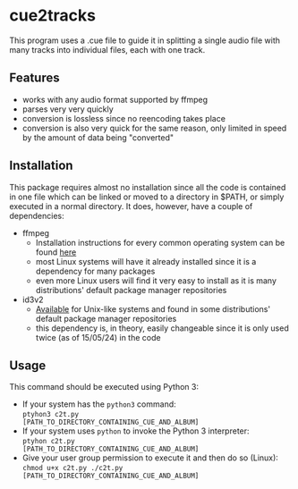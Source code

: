 # cue2tracks

This program uses a .cue file to guide it in splitting a single audio file with many tracks into individual files, each with one track. 

## Features
* works with any audio format supported by ffmpeg
* parses very very quickly
* conversion is lossless since no reencoding takes place
* conversion is also very quick for the same reason, only limited in speed by the amount of data being "converted"

## Installation
This package requires almost no installation since all the code is contained in one file which can be linked or moved to a directory in $PATH, or simply executed in a normal directory. It does, however, have a couple of dependencies:

* ffmpeg
  * Installation instructions for every common operating system can be found [here](https://ffmpeg.org/download.html)
  * most Linux systems will have it already installed since it is a dependency for many packages
  * even more Linux users will find it very easy to install as it is many distributions' default package manager repositories
* id3v2
  * [Available](https://sourceforge.net/projects/id3v2/) for Unix-like systems and found in some distributions' default package manager repositories
  * this dependency is, in theory, easily changeable since it is only used twice (as of 15/05/24) in the code

## Usage
This command should be executed using Python 3:
* If your system has the <code>python3</code> command:  
<code>ptyhon3 c2t.py [PATH_TO_DIRECTORY_CONTAINING_CUE_AND_ALBUM]</code>
* If your system uses <code>python</code> to invoke the Python 3 interpreter:  
<code>ptyhon c2t.py [PATH_TO_DIRECTORY_CONTAINING_CUE_AND_ALBUM]</code>
* Give your user group permission to execute it and then do so (Linux):  
<code>chmod u+x c2t.py
./c2t.py [PATH_TO_DIRECTORY_CONTAINING_CUE_AND_ALBUM]<code>
